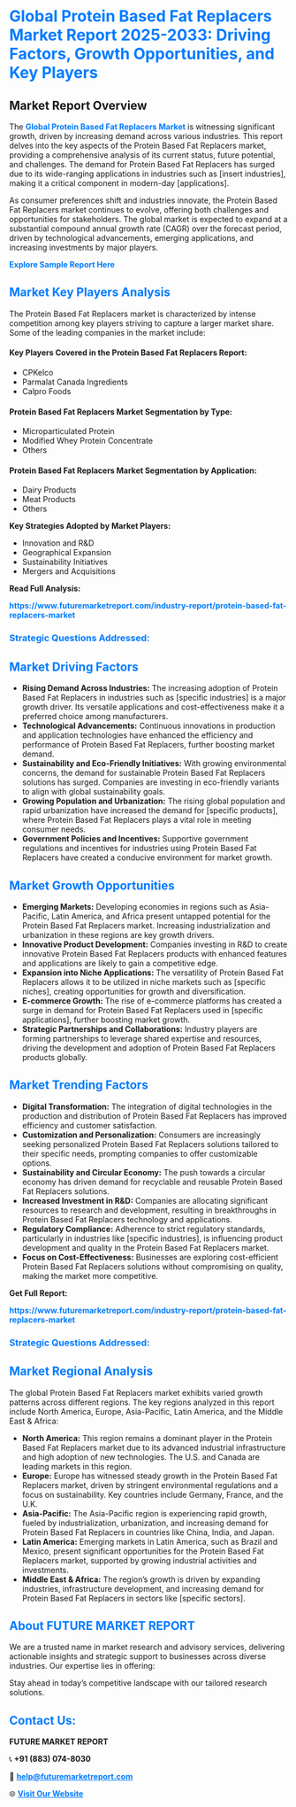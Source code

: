 <h1 style="color: #007BFF;">Global Protein Based Fat Replacers Market Report 2025-2033: Driving Factors, Growth Opportunities, and Key Players</h1>

<section id="overview">
<h2>Market Report Overview</h2>
<p>The <a href="https://www.futuremarketreport.com/industry-report/protein-based-fat-replacers-market" style="color: #007BFF; text-decoration: none;"><strong>Global Protein Based Fat Replacers Market</strong></a> is witnessing significant growth, driven by increasing demand across various industries. This report delves into the key aspects of the Protein Based Fat Replacers market, providing a comprehensive analysis of its current status, future potential, and challenges. The demand for Protein Based Fat Replacers has surged due to its wide-ranging applications in industries such as [insert industries], making it a critical component in modern-day [applications].</p>
<p>As consumer preferences shift and industries innovate, the Protein Based Fat Replacers market continues to evolve, offering both challenges and opportunities for stakeholders. The global market is expected to expand at a substantial compound annual growth rate (CAGR) over the forecast period, driven by technological advancements, emerging applications, and increasing investments by major players.</p>
</section>

<section id="overview">
<p><a href="https://www.futuremarketreport.com/request-sample/reportId=59543" style="color: #007BFF; text-decoration: none;"><strong>Explore Sample Report Here</strong></a></p>
</section>

<section id="key-players">
<h2 style="color: #007BFF;">Market Key Players Analysis</h2>
<p>The Protein Based Fat Replacers market is characterized by intense competition among key players striving to capture a larger market share. Some of the leading companies in the market include:</p>
<h4>Key Players Covered in the Protein Based Fat Replacers Report:</h4>
<ul><li>CPKelco</li><li>Parmalat Canada Ingredients</li><li>Calpro Foods</li></ul>
<h4>Protein Based Fat Replacers Market Segmentation by Type:</h4>
<ul><li>Microparticulated Protein</li><li>Modified Whey Protein Concentrate</li><li>Others</li></ul>

<h4>Protein Based Fat Replacers Market Segmentation by Application:</h4>
<ul><li>Dairy Products</li><li>Meat Products</li><li>Others</li></ul>
<p><strong>Key Strategies Adopted by Market Players:</strong></p>
<ul>
<li>Innovation and R&D</li>
<li>Geographical Expansion</li>
<li>Sustainability Initiatives</li>
<li>Mergers and Acquisitions</li>
</ul>
</section>

<section>
<p><strong>Read Full Analysis: </strong></p><a href="https://www.futuremarketreport.com/industry-report/protein-based-fat-replacers-market" style="color: #007BFF; text-decoration: none;"><strong>https://www.futuremarketreport.com/industry-report/protein-based-fat-replacers-market</strong></a>
<h3 style="color: #007BFF;">Strategic Questions Addressed:</h3>
</section>

<section id="driving-factors">
<h2 style="color: #007BFF;">Market Driving Factors</h2>
<ul>
<li><strong>Rising Demand Across Industries:</strong> The increasing adoption of Protein Based Fat Replacers in industries such as [specific industries] is a major growth driver. Its versatile applications and cost-effectiveness make it a preferred choice among manufacturers.</li>
<li><strong>Technological Advancements:</strong> Continuous innovations in production and application technologies have enhanced the efficiency and performance of Protein Based Fat Replacers, further boosting market demand.</li>
<li><strong>Sustainability and Eco-Friendly Initiatives:</strong> With growing environmental concerns, the demand for sustainable Protein Based Fat Replacers solutions has surged. Companies are investing in eco-friendly variants to align with global sustainability goals.</li>
<li><strong>Growing Population and Urbanization:</strong> The rising global population and rapid urbanization have increased the demand for [specific products], where Protein Based Fat Replacers plays a vital role in meeting consumer needs.</li>
<li><strong>Government Policies and Incentives:</strong> Supportive government regulations and incentives for industries using Protein Based Fat Replacers have created a conducive environment for market growth.</li>
</ul>
</section>

<section id="growth-opportunities">
<h2 style="color: #007BFF;">Market Growth Opportunities</h2>
<ul>
<li><strong>Emerging Markets:</strong> Developing economies in regions such as Asia-Pacific, Latin America, and Africa present untapped potential for the Protein Based Fat Replacers market. Increasing industrialization and urbanization in these regions are key growth drivers.</li>
<li><strong>Innovative Product Development:</strong> Companies investing in R&D to create innovative Protein Based Fat Replacers products with enhanced features and applications are likely to gain a competitive edge.</li>
<li><strong>Expansion into Niche Applications:</strong> The versatility of Protein Based Fat Replacers allows it to be utilized in niche markets such as [specific niches], creating opportunities for growth and diversification.</li>
<li><strong>E-commerce Growth:</strong> The rise of e-commerce platforms has created a surge in demand for Protein Based Fat Replacers used in [specific applications], further boosting market growth.</li>
<li><strong>Strategic Partnerships and Collaborations:</strong> Industry players are forming partnerships to leverage shared expertise and resources, driving the development and adoption of Protein Based Fat Replacers products globally.</li>
</ul>
</section>

<section id="trending-factors">
<h2 style="color: #007BFF;">Market Trending Factors</h2>
<ul>
<li><strong>Digital Transformation:</strong> The integration of digital technologies in the production and distribution of Protein Based Fat Replacers has improved efficiency and customer satisfaction.</li>
<li><strong>Customization and Personalization:</strong> Consumers are increasingly seeking personalized Protein Based Fat Replacers solutions tailored to their specific needs, prompting companies to offer customizable options.</li>
<li><strong>Sustainability and Circular Economy:</strong> The push towards a circular economy has driven demand for recyclable and reusable Protein Based Fat Replacers solutions.</li>
<li><strong>Increased Investment in R&D:</strong> Companies are allocating significant resources to research and development, resulting in breakthroughs in Protein Based Fat Replacers technology and applications.</li>
<li><strong>Regulatory Compliance:</strong> Adherence to strict regulatory standards, particularly in industries like [specific industries], is influencing product development and quality in the Protein Based Fat Replacers market.</li>
<li><strong>Focus on Cost-Effectiveness:</strong> Businesses are exploring cost-efficient Protein Based Fat Replacers solutions without compromising on quality, making the market more competitive.</li>
</ul>
</section>

<section>
<p><strong>Get Full Report: </strong></p><a href="https://www.futuremarketreport.com/industry-report/protein-based-fat-replacers-market" style="color: #007BFF; text-decoration: none;"><strong>https://www.futuremarketreport.com/industry-report/protein-based-fat-replacers-market</strong></a>
<h3 style="color: #007BFF;">Strategic Questions Addressed:</h3>
</section>


<section id="regional-analysis">
<h2 style="color: #007BFF;">Market Regional Analysis</h2>
<p>The global Protein Based Fat Replacers market exhibits varied growth patterns across different regions. The key regions analyzed in this report include North America, Europe, Asia-Pacific, Latin America, and the Middle East & Africa:</p>
<ul>
<li><strong>North America:</strong> This region remains a dominant player in the Protein Based Fat Replacers market due to its advanced industrial infrastructure and high adoption of new technologies. The U.S. and Canada are leading markets in this region.</li>
<li><strong>Europe:</strong> Europe has witnessed steady growth in the Protein Based Fat Replacers market, driven by stringent environmental regulations and a focus on sustainability. Key countries include Germany, France, and the U.K.</li>
<li><strong>Asia-Pacific:</strong> The Asia-Pacific region is experiencing rapid growth, fueled by industrialization, urbanization, and increasing demand for Protein Based Fat Replacers in countries like China, India, and Japan.</li>
<li><strong>Latin America:</strong> Emerging markets in Latin America, such as Brazil and Mexico, present significant opportunities for the Protein Based Fat Replacers market, supported by growing industrial activities and investments.</li>
<li><strong>Middle East & Africa:</strong> The region’s growth is driven by expanding industries, infrastructure development, and increasing demand for Protein Based Fat Replacers in sectors like [specific sectors].</li>
</ul>
</section>

<footer>
<h2 style="color: #007BFF;">About FUTURE MARKET REPORT</h2>
<p>We are a trusted name in market research and advisory services, delivering actionable insights and strategic support to businesses across diverse industries. Our expertise lies in offering:</p>

<p>Stay ahead in today’s competitive landscape with our tailored research solutions.</p>

<h2 style="color: #007BFF;">Contact Us:</h2>
<p><strong>FUTURE MARKET REPORT</strong></p>
<p>📞 <strong>+91 (883) 074-8030</strong></p>
<p>📧 <strong><a href="mailto:help@futuremarketreport.com" style="color: #007BFF;">help@futuremarketreport.com</a></strong></p>
<p>🌐 <strong><a href="https://www.futuremarketreport.com/" style="color: #007BFF;">Visit Our Website</a></strong></p>
</footer>